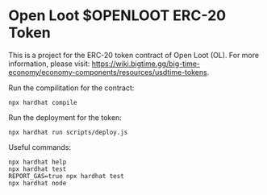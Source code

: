 
# Open Loot $OPENLOOT ERC-20 Token

This is a project for the ERC-20 token contract of Open Loot (OL).
For more information, please visit: https://wiki.bigtime.gg/big-time-economy/economy-components/resources/usdtime-tokens.

Run the compilitation for the contract:

```shell
npx hardhat compile
```

Run the deployment for the token:

```shell
npx hardhat run scripts/deploy.js
```

Useful commands:

```shell
npx hardhat help
npx hardhat test
REPORT_GAS=true npx hardhat test
npx hardhat node
```